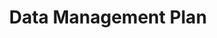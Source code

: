 ---
delivpath: /document/deliverable/D1.2%20-%20Data%20Management%20Plan-v1.pdf
year: 2020
delivcode: D1.2
title: Data Management Plan
---